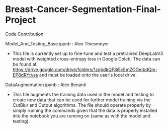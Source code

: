 # Breast-Cancer-Segmentation-Final-Project

Code Contribution

Model_And_Testing_Base.ipynb : Alex Thiesmeyer

- This file is currently set up to fine-tune and test a pretrained DeepLabV3 model with weighted cross-entropy loss in Google Colab. The data can be found at https://drive.google.com/drive/folders/1zqbdkQF8i5cEmZOGmbdQm-EP8dRYtvss and must be loaded onto the user's local drive.


DataAugmentation.ipynb : Alex Benanti 

- This file augments the training data used in the model and testing to create new data that can be used for further model training via the CutBlur and Cutout algorithms. The file should operate properly by simply running the commands given that the data is properly installed into the notebook you are running on (same as with the model and testing). 
